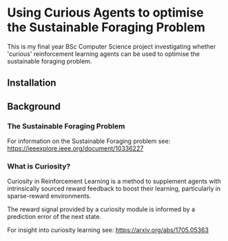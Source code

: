 # Using Curious Agents to optimise the Sustainable Foraging Problem
This is my final year BSc Computer Science project investigating whether 'curious' reinforcement learning agents can be used to optimise the sustainable foraging problem.

## Installation

## Background

### The Sustainable Foraging Problem

For information on the Sustainable Foraging problem see:
https://ieeexplore.ieee.org/document/10336227

### What is Curiosity?
Curiosity in Reinforcement Learning is a method to supplement agents with intrinsically sourced reward feedback to boost their learning, particularly in sparse-reward environments. 

The reward signal provided by a curiosity module is informed by a prediction error of the next state.

For insight into curiosity learning see:
https://arxiv.org/abs/1705.05363

